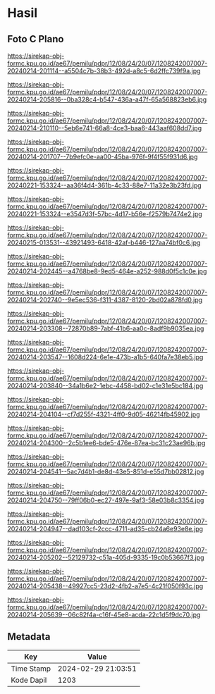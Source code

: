 # Hasil

## Foto C Plano

https://sirekap-obj-formc.kpu.go.id/ae67/pemilu/pdpr/12/08/24/20/07/1208242007007-20240214-201114--a5504c7b-38b3-492d-a8c5-6d2ffc739f9a.jpg

https://sirekap-obj-formc.kpu.go.id/ae67/pemilu/pdpr/12/08/24/20/07/1208242007007-20240214-205816--0ba328c4-b547-436a-a47f-65a568823eb6.jpg

https://sirekap-obj-formc.kpu.go.id/ae67/pemilu/pdpr/12/08/24/20/07/1208242007007-20240214-210110--5eb6e741-66a8-4ce3-baa6-443aaf608dd7.jpg

https://sirekap-obj-formc.kpu.go.id/ae67/pemilu/pdpr/12/08/24/20/07/1208242007007-20240214-201707--7b9efc0e-aa00-45ba-976f-9f4f55f931d6.jpg

https://sirekap-obj-formc.kpu.go.id/ae67/pemilu/pdpr/12/08/24/20/07/1208242007007-20240221-153324--aa36f4d4-361b-4c33-88e7-11a32e3b23fd.jpg

https://sirekap-obj-formc.kpu.go.id/ae67/pemilu/pdpr/12/08/24/20/07/1208242007007-20240221-153324--e3547d3f-57bc-4d17-b56e-f2579b7474e2.jpg

https://sirekap-obj-formc.kpu.go.id/ae67/pemilu/pdpr/12/08/24/20/07/1208242007007-20240215-013531--43921493-6418-42af-b446-127aa74bf0c6.jpg

https://sirekap-obj-formc.kpu.go.id/ae67/pemilu/pdpr/12/08/24/20/07/1208242007007-20240214-202445--a4768be8-9ed5-464e-a252-988d0f5c1c0e.jpg

https://sirekap-obj-formc.kpu.go.id/ae67/pemilu/pdpr/12/08/24/20/07/1208242007007-20240214-202740--9e5ec536-f311-4387-8120-2bd02a878fd0.jpg

https://sirekap-obj-formc.kpu.go.id/ae67/pemilu/pdpr/12/08/24/20/07/1208242007007-20240214-203308--72870b89-7abf-41b6-aa0c-8adf9b9035ea.jpg

https://sirekap-obj-formc.kpu.go.id/ae67/pemilu/pdpr/12/08/24/20/07/1208242007007-20240214-203547--1608d224-6e1e-473b-a1b5-640fa7e38eb5.jpg

https://sirekap-obj-formc.kpu.go.id/ae67/pemilu/pdpr/12/08/24/20/07/1208242007007-20240214-203840--34a1b6e2-1ebc-4458-bd02-c1e31e5bc184.jpg

https://sirekap-obj-formc.kpu.go.id/ae67/pemilu/pdpr/12/08/24/20/07/1208242007007-20240214-204104--cf7d255f-4321-4ff0-9d05-46214fb45902.jpg

https://sirekap-obj-formc.kpu.go.id/ae67/pemilu/pdpr/12/08/24/20/07/1208242007007-20240214-204300--2c5b1ee6-bde5-476e-87ea-bc31c23ae96b.jpg

https://sirekap-obj-formc.kpu.go.id/ae67/pemilu/pdpr/12/08/24/20/07/1208242007007-20240214-204541--5ac7d4b1-de8d-43e5-851d-e55d7bb02812.jpg

https://sirekap-obj-formc.kpu.go.id/ae67/pemilu/pdpr/12/08/24/20/07/1208242007007-20240214-204750--79ff06b0-ec27-497e-9af3-58e03b8c3354.jpg

https://sirekap-obj-formc.kpu.go.id/ae67/pemilu/pdpr/12/08/24/20/07/1208242007007-20240214-204947--dad103cf-2ccc-4711-ad35-cb24a6e93e8e.jpg

https://sirekap-obj-formc.kpu.go.id/ae67/pemilu/pdpr/12/08/24/20/07/1208242007007-20240214-205202--52129732-c51a-405d-9335-19c0b53667f3.jpg

https://sirekap-obj-formc.kpu.go.id/ae67/pemilu/pdpr/12/08/24/20/07/1208242007007-20240214-205438--49927cc5-23d2-4fb2-a7e5-4c21f050f93c.jpg

https://sirekap-obj-formc.kpu.go.id/ae67/pemilu/pdpr/12/08/24/20/07/1208242007007-20240214-205639--06c82f4a-c16f-45e8-acda-22c1d5f9dc70.jpg


## Metadata

| Key        | Value               |
| ---------- | ------------------- |
| Time Stamp | 2024-02-29 21:03:51 |
| Kode Dapil | 1203                |



